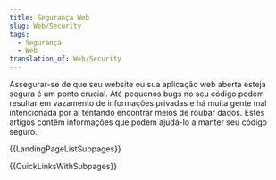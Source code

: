 ```yaml
---
title: Segurança Web
slug: Web/Security
tags:
  - Segurança
  - Web
translation_of: Web/Security
---
```

Assegurar-se de que seu website ou sua aplicação web aberta esteja segura é um ponto crucial. Até pequenos bugs no seu código podem resultar em vazamento de informações privadas e há muita gente mal intencionada por aí tentando encontrar meios de roubar dados. Estes artigos contêm informações que podem ajudá-lo a manter seu código seguro.

{{LandingPageListSubpages}}

{{QuickLinksWithSubpages}}
